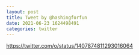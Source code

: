 ```yaml
--- 
layout: post 
title: Tweet by @hashingforfun 
date: 2021-06-23 1624498491 
categories: twitter 
--- 
```

https://twitter.com/o/status/1407874811293016064